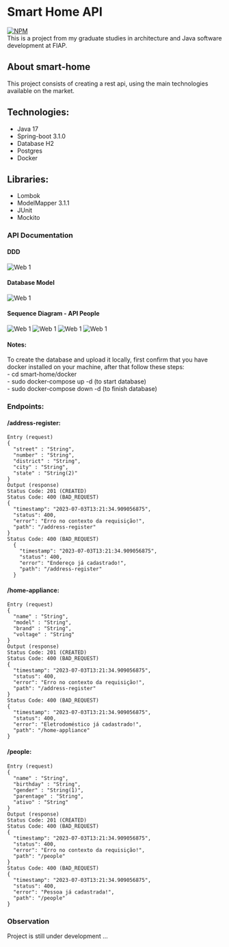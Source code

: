 # Smart Home API
[![NPM](https://img.shields.io/npm/l/react)](https://github.com/gregorydossantos/projeto-sds3/blob/main/LICENSE)
<br/>This is a project from my graduate studies in architecture and Java software development at FIAP.

## About smart-home 
This project consists of creating a rest api, using the main technologies available on the market.

## Technologies:
- Java 17
- Spring-boot 3.1.0
- Database H2
- Postgres
- Docker

## Libraries:
- Lombok
- ModelMapper 3.1.1
- JUnit
- Mockito

### API Documentation
#### DDD
![Web 1](https://github.com/gregorydossantos/smart-home/blob/feature/data-persistence/assets/ddd-smart-home.png)

#### Database Model
![Web 1](https://github.com/gregorydossantos/smart-home/blob/feature/data-persistence/assets/entity-relationship.png)

#### Sequence Diagram - API People
![Web 1](https://github.com/gregorydossantos/smart-home/blob/feature/data-persistence/assets/people-post.png)
![Web 1](https://github.com/gregorydossantos/smart-home/blob/feature/data-persistence/assets/people-get.png)
![Web 1](https://github.com/gregorydossantos/smart-home/blob/feature/data-persistence/assets/people-put.png)
![Web 1](https://github.com/gregorydossantos/smart-home/blob/feature/data-persistence/assets/people-delete.png)

#### Notes:
To create the database and upload it locally, first confirm that you have docker installed on your machine, after that follow these steps:
<br/> - cd smart-home/docker
<br/> - sudo docker-compose up -d (to start database)
<br/> - sudo docker-compose down -d (to finish database)
### Endpoints:
#### /address-register:
    Entry (request)
    {
      "street" : "String",
      "number" : "String",
      "district" : "String",
      "city" : "String",
      "state" : "String(2)"
    }
    Output (response)
    Status Code: 201 (CREATED)
    Status Code: 400 (BAD_REQUEST)
    {
      "timestamp": "2023-07-03T13:21:34.909056875",
      "status": 400,
      "error": "Erro no contexto da requisição!",
      "path": "/address-register"
    }
    Status Code: 400 (BAD_REQUEST)
      {
        "timestamp": "2023-07-03T13:21:34.909056875",
        "status": 400,
        "error": "Endereço já cadastrado!",
        "path": "/address-register"
      }
#### /home-appliance:
    Entry (request)
    {
      "name" : "String",
      "model" : "String",
      "brand" : "String",
      "voltage" : "String"
    }
    Output (response)
    Status Code: 201 (CREATED)
    Status Code: 400 (BAD_REQUEST)
    {
      "timestamp": "2023-07-03T13:21:34.909056875",
      "status": 400,
      "error": "Erro no contexto da requisição!",
      "path": "/address-register"
    }
    Status Code: 400 (BAD_REQUEST)
    {
      "timestamp": "2023-07-03T13:21:34.909056875",
      "status": 400,
      "error": "Eletrodoméstico já cadastrado!",
      "path": "/home-appliance"
    }
#### /people:
    Entry (request)
    {
      "name" : "String",
      "birthday" : "String",
      "gender" : "String(1)",
      "parentage" : "String",
      "ativo" : "String"
    }
    Output (response)
    Status Code: 201 (CREATED)
    Status Code: 400 (BAD_REQUEST)
    {
      "timestamp": "2023-07-03T13:21:34.909056875",
      "status": 400,
      "error": "Erro no contexto da requisição!",
      "path": "/people"
    }
    Status Code: 400 (BAD_REQUEST)
    {
      "timestamp": "2023-07-03T13:21:34.909056875",
      "status": 400,
      "error": "Pessoa já cadastrada!",
      "path": "/people"
    }
  
### Observation
Project is still under development ... 